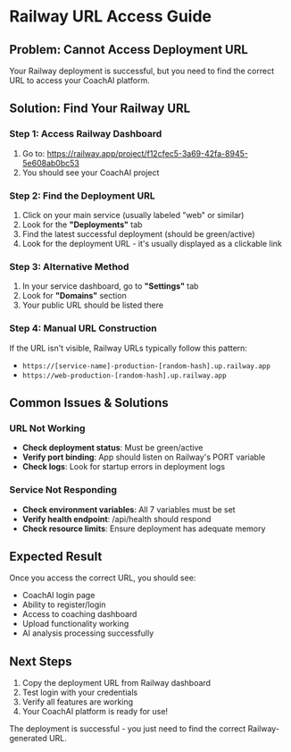 # Railway URL Access Guide

## Problem: Cannot Access Deployment URL

Your Railway deployment is successful, but you need to find the correct URL to access your CoachAI platform.

## Solution: Find Your Railway URL

### Step 1: Access Railway Dashboard
1. Go to: https://railway.app/project/f12cfec5-3a69-42fa-8945-5e608ab0bc53
2. You should see your CoachAI project

### Step 2: Find the Deployment URL
1. Click on your main service (usually labeled "web" or similar)
2. Look for the **"Deployments"** tab
3. Find the latest successful deployment (should be green/active)
4. Look for the deployment URL - it's usually displayed as a clickable link

### Step 3: Alternative Method
1. In your service dashboard, go to **"Settings"** tab
2. Look for **"Domains"** section
3. Your public URL should be listed there

### Step 4: Manual URL Construction
If the URL isn't visible, Railway URLs typically follow this pattern:
- `https://[service-name]-production-[random-hash].up.railway.app`
- `https://web-production-[random-hash].up.railway.app`

## Common Issues & Solutions

### URL Not Working
- **Check deployment status**: Must be green/active
- **Verify port binding**: App should listen on Railway's PORT variable
- **Check logs**: Look for startup errors in deployment logs

### Service Not Responding
- **Check environment variables**: All 7 variables must be set
- **Verify health endpoint**: /api/health should respond
- **Check resource limits**: Ensure deployment has adequate memory

## Expected Result
Once you access the correct URL, you should see:
- CoachAI login page
- Ability to register/login
- Access to coaching dashboard
- Upload functionality working
- AI analysis processing successfully

## Next Steps
1. Copy the deployment URL from Railway dashboard
2. Test login with your credentials
3. Verify all features are working
4. Your CoachAI platform is ready for use!

The deployment is successful - you just need to find the correct Railway-generated URL.